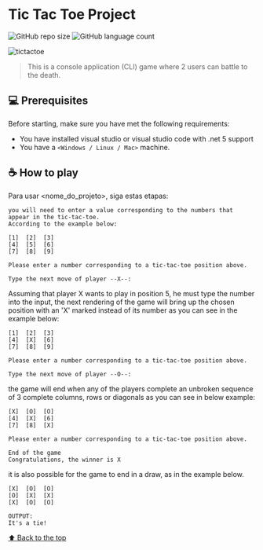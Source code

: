 # Tic Tac Toe Project

![GitHub repo size](https://img.shields.io/github/repo-size/iuricode/README-template?style=for-the-badge)
![GitHub language count](https://img.shields.io/github/languages/count/iuricode/README-template?style=for-the-badge)

<img src="D:\Projetos\Tic-tac-toe\Tic-tac-toe\Tic-tac-toe.Domain\Images\tictactoe.jpeg" alt="tictactoe">

> This is a console application (CLI) game where 2 users can battle to the death.

## 💻 Prerequisites

Before starting, make sure you have met the following requirements:
* You have installed visual studio or visual studio code with .net 5 support
* You have a `<Windows / Linux / Mac>` machine.

## ☕ How to play <Tic tac toe>

Para usar <nome_do_projeto>, siga estas etapas:

```
you will need to enter a value corresponding to the numbers that appear in the tic-tac-toe.
According to the example below:

[1]  [2]  [3]
[4]  [5]  [6]
[7]  [8]  [9]

Please enter a number corresponding to a tic-tac-toe position above.

Type the next move of player --X--:
```
Assuming that player X wants to play in position 5, he must type the number into the input, the next rendering of the game will bring up the chosen position with an 'X' marked instead of its number as you can see in the example below:

```
[1]  [2]  [3]
[4]  [X]  [6]
[7]  [8]  [9]

Please enter a number corresponding to a tic-tac-toe position above.

Type the next move of player --O--:
```

the game will end when any of the players complete an unbroken sequence of 3 complete columns, rows or diagonals as you can see in below example:
```
[X]  [O]  [O]
[4]  [X]  [6]
[7]  [8]  [X]

Please enter a number corresponding to a tic-tac-toe position above.

End of the game
Congratulations, the winner is X
```
it is also possible for the game to end in a draw, as in the example below.
```
[X]  [O]  [O]
[O]  [X]  [X]
[X]  [O]  [O]

OUTPUT:
It's a tie!
```

[⬆ Back to the top](#Tic-tac-toe)<br>
